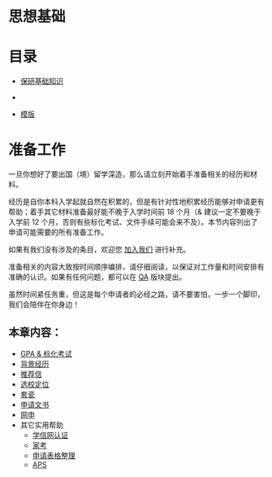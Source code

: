 # 思想基础

# 目录
- [保研基础知识](./basic.md)
- 



- [模版](./template.md)

# 准备工作

一旦你想好了要出国（境）留学深造，那么请立刻开始着手准备相关的经历和材料。

经历是自你本科入学起就自然在积累的，但是有针对性地积累经历能够对申请更有帮助；着手其它材料准备最好能不晚于入学时间前 18 个月（& 建议一定不要晚于入学前 12 个月，否则有些标化考试、文件手续可能会来不及）。本节内容列出了申请可能需要的所有准备工作。

如果有我们没有涉及的条目，欢迎您 [加入我们](../contact/support/) 进行补充。

准备相关的内容大致按时间顺序编排，请仔细阅读，以保证对工作量和时间安排有准确的认识。如果有任何问题，都可以在 [QA](../main/qa/) 版块提出。

虽然时间紧任务重，但这是每个申请者的必经之路，请不要害怕，一步一个脚印，我们会陪伴在你身边！

## 本章内容：

- [GPA & 标化考试](./exam/)
- [背景经历](./experience/)
- [推荐信](./rl/)
- [选校定位](./selection/)
- [套瓷](./touch/)
- [申请文书](./material/)
- [网申](./onlinesystem/)
- 其它实用帮助
    - [学信网认证](./help/chsi/)
    - [家考](./help/toefl-home/)
    - [申请表格整理](./help/summarytable/)
    - [APS](./help/aps/)
